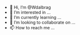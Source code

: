 - 👋 Hi, I’m @Wdalbrag
- 👀 I’m interested in ...
- 🌱 I’m currently learning ...
- 💞️ I’m looking to collaborate on ...
- 📫 How to reach me ...

<!---
Wdalbrag/Wdalbrag is a ✨ special ✨ repository because its `README.md` (this file) appears on your GitHub profile.
You can click the Preview link to take a look at your changes.
--->
